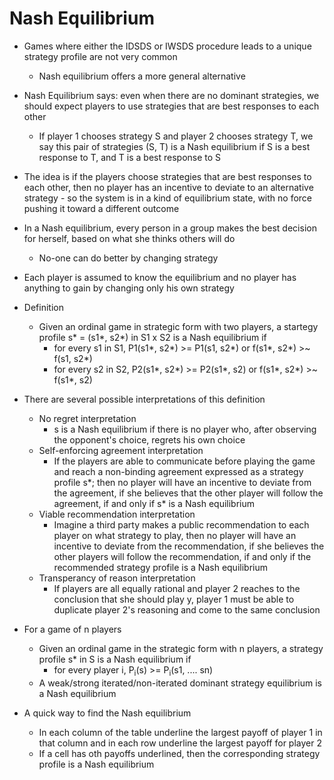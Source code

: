 # Nash Equilibrium

- Games where either the IDSDS or IWSDS procedure leads to a unique strategy profile are not very common
  - Nash equilibrium offers a more general alternative

- Nash Equilibrium says: even when there are no dominant strategies, we should expect players to use strategies that are best responses to each other
  - If player 1 chooses strategy S and player 2 chooses strategy T, we say this pair of strategies (S, T) is a Nash equilibrium if S is a best response to T, and T is a best response to S

- The idea is if the players choose strategies that are best responses to each other, then no player has an incentive to deviate to an alternative strategy - so the system is in a kind of equilibrium state, with no force pushing it toward a different outcome

- In a Nash equilibrium, every person in a group makes the best decision for herself, based on what she thinks others will do
  - No-one can do better by changing strategy

- Each player is assumed to know the equilibrium and no player has anything to gain by changing only his own strategy

- Definition
  - Given an ordinal game in strategic form with two players, a startegy profile s* = (s1*, s2*) in S1 x S2 is a Nash equilibrium if
    - for every s1 in S1, P1(s1*, s2*) >= P1(s1, s2*) or f(s1*, s2*) >~ f(s1, s2*)
    - for every s2 in S2, P2(s1*, s2*) >= P2(s1*, s2) or f(s1*, s2*) >~ f(s1*, s2)

- There are several possible interpretations of this definition
  - No regret interpretation
    - s is a Nash equilibrium if there is no player who, after observing the opponent's choice, regrets his own choice
  - Self-enforcing agreement interpretation
    - If the players are able to communicate before playing the game and reach a non-binding agreement expressed as a strategy profile s*; then no player will have an incentive to deviate from the agreement, if she believes that the other player will follow the agreement, if and only if s* is a Nash equilibrium
  - Viable recommendation interpretation
    - Imagine a third party makes a public recommendation to each player on what strategy to play, then no player will have an incentive to deviate from the recommendation, if she believes the other players will follow the recommendation, if and only if the recommended strategy profile is a Nash equilibrium
  - Transperancy of reason interpretation
    - If players are all equally rational and player 2 reaches to the conclusion that she should play y, player 1 must be able to duplicate player 2's reasoning and come to the same conclusion

- For a game of n players
  - Given an ordinal game in the strategic form with n players, a strategy profile s* in S is a Nash equilibrium if
    - for every player i, P<sub>i</sub>(s) >= P<sub>i</sub>(s1, .... sn)
  - A weak/strong iterated/non-iterated dominant strategy equilibrium is a Nash equilibrium

- A quick way to find the Nash equilibrium
  - In each column of the table underline the largest payoff of player 1 in that column and in each row underline the largest payoff for player 2
  - If a cell has oth payoffs underlined, then the corresponding strategy profile is a Nash equilibrium